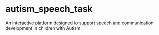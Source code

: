 # autism_speech_task
An interactive platform designed to support speech and communication development in children with Autism.
